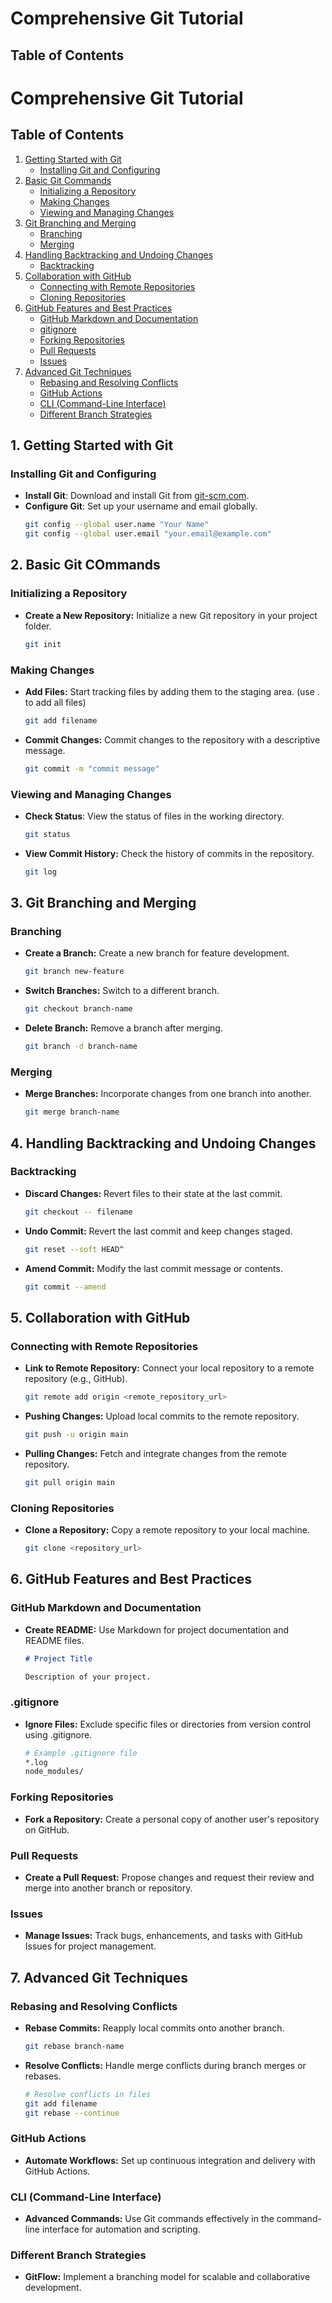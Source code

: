 # Comprehensive Git Tutorial

## Table of Contents
# Comprehensive Git Tutorial

## Table of Contents
1. [Getting Started with Git](#1-getting-started-with-git)
   - [Installing Git and Configuring](#installing-git-and-configuring)
2. [Basic Git Commands](#2-basic-git-commands)
   - [Initializing a Repository](#initializing-a-repository)
   - [Making Changes](#making-changes)
   - [Viewing and Managing Changes](#viewing-and-managing-changes)
3. [Git Branching and Merging](#3-git-branching-and-merging)
   - [Branching](#branching)
   - [Merging](#merging)
4. [Handling Backtracking and Undoing Changes](#4-handling-backtracking-and-undoing-changes)
   - [Backtracking](#backtracking)
5. [Collaboration with GitHub](#5-collaboration-with-github)
   - [Connecting with Remote Repositories](#connecting-with-remote-repositories)
   - [Cloning Repositories](#cloning-repositories)
6. [GitHub Features and Best Practices](#6-github-features-and-best-practices)
   - [GitHub Markdown and Documentation](#github-markdown-and-documentation)
   - [gitignore](#gitignore)
   - [Forking Repositories](#forking-repositories)
   - [Pull Requests](#pull-requests)
   - [Issues](#issues)
7. [Advanced Git Techniques](#7-advanced-git-techniques)
   - [Rebasing and Resolving Conflicts](#rebasing-and-resolving-conflicts)
   - [GitHub Actions](#github-actions)
   - [CLI (Command-Line Interface)](#cli-command-line-interface)
   - [Different Branch Strategies](#different-branch-strategies)


## 1. Getting Started with Git

### Installing Git and Configuring

- **Install Git**: Download and install Git from [git-scm.com](https://git-scm.com/).
- **Configure Git**: Set up your username and email globally.
  ```bash
  git config --global user.name "Your Name"
  git config --global user.email "your.email@example.com"
  ```
  
## 2. Basic Git COmmands

### Initializing a Repository
- **Create a New Repository:** Initialize a new Git repository in your project folder.
  ```bash
  git init
  ```
### Making Changes
- **Add Files:** Start tracking files by adding them to the staging area. (use . to add all files)
  ```bash
  git add filename
  ```
- **Commit Changes:** Commit changes to the repository with a descriptive message.
  ```bash
  git commit -m "commit message"
  ```

### Viewing and Managing Changes
- **Check Status**: View the status of files in the working directory.
  ```bash
  git status
  ```
- **View Commit History:** Check the history of commits in the repository.
  ```bash
  git log
  ```
## 3. Git Branching and Merging

### Branching
- **Create a Branch:** Create a new branch for feature development.
  ```bash
  git branch new-feature
  ```
- **Switch Branches:** Switch to a different branch.
  ```bash
  git checkout branch-name
  ```
- **Delete Branch:** Remove a branch after merging.
  ```bash
  git branch -d branch-name
  ```
### Merging
- **Merge Branches:** Incorporate changes from one branch into another.
  ```bash
  git merge branch-name
  ```
## 4. Handling Backtracking and Undoing Changes
### Backtracking
- **Discard Changes:** Revert files to their state at the last commit.
  ```bash
  git checkout -- filename
  ```
- **Undo Commit:** Revert the last commit and keep changes staged.
  ```bash
  git reset --soft HEAD^
  ```
- **Amend Commit:** Modify the last commit message or contents.
  ```bash
  git commit --amend
  ```
## 5. Collaboration with GitHub
### Connecting with Remote Repositories
- **Link to Remote Repository:** Connect your local repository to a remote repository (e.g., GitHub).
  ```bash
  git remote add origin <remote_repository_url>
  ```
- **Pushing Changes:** Upload local commits to the remote repository.
  ```bash
  git push -u origin main
  ```
- **Pulling Changes:** Fetch and integrate changes from the remote repository.
  ```bash
  git pull origin main
  ```
### Cloning Repositories
- **Clone a Repository:** Copy a remote repository to your local machine.
  ```bash
  git clone <repository_url>
  ```
## 6. GitHub Features and Best Practices
### GitHub Markdown and Documentation
- **Create README:** Use Markdown for project documentation and README files.
  ```markdown
  # Project Title

  Description of your project.
  ```
### .gitignore
- **Ignore Files:** Exclude specific files or directories from version control using .gitignore.
  ```bash
  # Example .gitignore file
  *.log
  node_modules/
  ```
### Forking Repositories
- **Fork a Repository:** Create a personal copy of another user's repository on GitHub.

### Pull Requests
- **Create a Pull Request:** Propose changes and request their review and merge into another branch or repository.

### Issues
- **Manage Issues:** Track bugs, enhancements, and tasks with GitHub Issues for project management.

## 7. Advanced Git Techniques
### Rebasing and Resolving Conflicts
- **Rebase Commits:** Reapply local commits onto another branch.
  ```bash
  git rebase branch-name
  ```
- **Resolve Conflicts:** Handle merge conflicts during branch merges or rebases.
  ```bash
  # Resolve conflicts in files
  git add filename
  git rebase --continue
  ```

### GitHub Actions
- **Automate Workflows:** Set up continuous integration and delivery with GitHub Actions.

### CLI (Command-Line Interface)
- **Advanced Commands:** Use Git commands effectively in the command-line interface for automation and scripting.

### Different Branch Strategies
- **GitFlow:** Implement a branching model for scalable and collaborative development.
